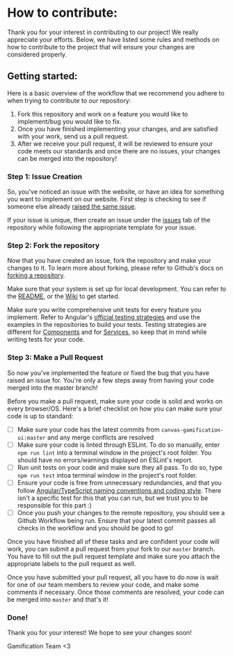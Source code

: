 # How to contribute:
Thank you for your interest in contributing to our project! We really appreciate your efforts. Below, we have listed some rules and methods on how to contribute to the project that will ensure your changes are considered properly.

## Getting started:
Here is a basic overview of the workflow that we recommend you adhere to when trying to contribute to our repository:
1. Fork this repository and work on a feature you would like to implement/bug you would like to fix.
2. Once you have finished implementing your changes, and are satisfied with your work, send us a pull request.
3. After we receive your pull request, it will be reviewed to ensure your code meets our standards and once there are no issues, your changes can be merged into the repository!

### Step 1: Issue Creation
So, you've noticed an issue with the website, or have an idea for something you want to implement on our website. First step is checking to see if someone else already [raised the same issue](https://github.com/canvas-gamification/canvas-gamification-ui/issues). 

If your issue is unique, then create an issue under the [issues](https://github.com/canvas-gamification/canvas-gamification-ui/issues) tab of the repository while following the appropriate template for your issue. 

### Step 2: Fork the repository
Now that you have created an issue, fork the repository and make your changes to it. To learn more about forking, please refer to Github's docs on [forking a repository](https://docs.github.com/en/github/getting-started-with-github/quickstart/fork-a-repo).

Make sure that your system is set up for local development. You can refer to the [README](https://github.com/canvas-gamification/canvas-gamification-ui#readme), or the [Wiki](https://github.com/canvas-gamification/canvas-gamification-ui/wiki) to get started.

Make sure you write comprehensive unit tests for every feature you implement. Refer to Angular's [official testing strategies](https://angular.io/guide/testing) and use the examples in the repositories to build your tests. Testing strategies are different for [Components](https://angular.io/guide/testing-components-basics) and for [Services](https://angular.io/guide/testing-services), so keep that in mind while writing tests for your code.

### Step 3: Make a Pull Request
So now you've implemented the feature or fixed the bug that you have raised an issue for. You're only a few steps away from having your code merged into the master branch!

Before you make a pull request, make sure your code is solid and works on every browser/OS. Here's a brief checklist on how you can make sure your code is up to standard:
- [ ] Make sure your code has the latest commits from `canvas-gamification-ui:master` and any merge conflicts are resolved
- [ ] Make sure your code is linted through ESLint. To do so manually, enter `npm run lint` into a terminal window in the project's root folder. You should have no errors/warnings displayed on ESLint's report.
- [ ] Run unit tests on your code and make sure they all pass. To do so, type `npm run test` intoa terminal window in the project's root folder.
- [ ] Ensure your code is free from unnecessary redundancies, and that you follow [Angular/TypeScript naming conventions and coding style](https://angular.io/guide/styleguide). There isn't a specific test for this that you can run, but we trust you to be responsible for this part :)
- [ ] Once you push your changes to the remote repository, you should see a Github Workflow being run. Ensure that your latest commit passes all checks in the workflow and you should be good to go!

Once you have finished all of these tasks and are confident your code will work, you can submit a pull request from your fork to our `master` branch. You have to fill out the pull request template and make sure you attach the appropriate labels to the pull request as well.

Once you have submitted your pull request, all you have to do now is wait for one of our team members to review your code, and make some comments if necessary. Once those comments are resolved, your code can be merged into `master` and that's it!

### Done!

Thank you for your interest! We hope to see your changes soon!

Gamification Team <3
